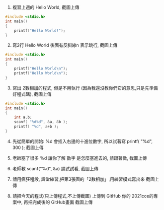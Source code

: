 1. 複習上週的 Hello World, 截圖上傳
```c
#include <stdio.h>
int main()
{
    printf("Hello World!");
}
```

2. 寫2行 Hello World 後面有反斜線n 表示跳行, 截圖上傳
```c
#include <stdio.h>
int main()
{
    printf("Hello World\n");
    printf("Hello World\n");
}
```

3. 寫出 2數相加的程式, 但是不用執行 (因為我還沒教你們它的意思,只是先準備好程式碼), 截圖上傳
```c
#include <stdio.h>
int main()
{
    int a,b;
    scanf( "%d%d", &a, &b );
    printf( "%d", a+b );
}
```

4. 先從簡單的開始: %d 會插入右邊的十進位數字, 所以試著寫 printf( "%d", 300 );  截圖上傳

5. 老師塞了很多 %d 讓你了解 數字 是怎麼塞進去的, 請跟著做, 截圖上傳

6. 老師教 scanf("%d", &a) 請試試看, 截圖上傳

7. 請用瘋狂程設, 課堂練習,把第3張圖的「2數相加」,用練習模式寫出來 截圖上傳

8. 請把今天的程式(只上傳程式,不上傳截圖) 上傳到 GitHub 你的 2021cce的專案中, 再把完成後的 GitHub畫面 截圖上傳

